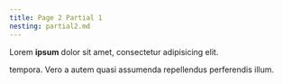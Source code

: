 ```yaml
---
title: Page 2 Partial 1
nesting: partial2.md
---
```


Lorem **ipsum** dolor sit amet, consectetur adipisicing elit.


tempora. Vero a autem quasi assumenda repellendus perferendis illum.
